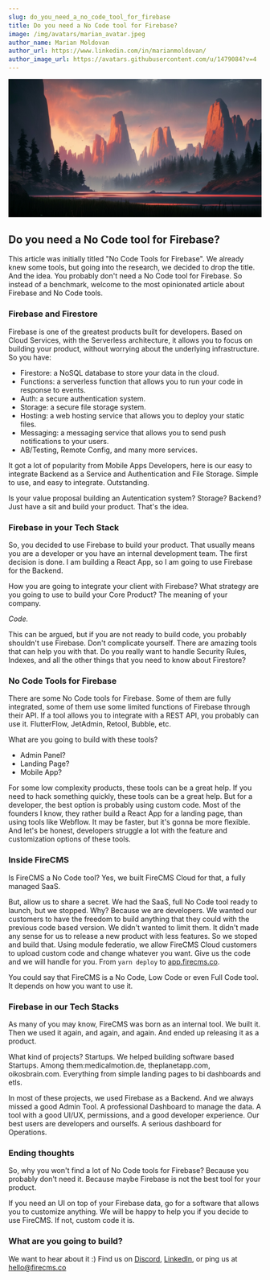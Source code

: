 ```yaml
---
slug: do_you_need_a_no_code_tool_for_firebase
title: Do you need a No Code tool for Firebase?
image: /img/avatars/marian_avatar.jpeg
author_name: Marian Moldovan
author_url: https://www.linkedin.com/in/marianmoldovan/
author_image_url: https://avatars.githubusercontent.com/u/1479084?v=4
---
```


![Firebase Landscape](../static/img/blog/landscape.jpg)

## Do you need a No Code tool for Firebase?

This article was initially titled "No Code Tools for Firebase". We already knew some tools, but going into the research, we decided to drop the title. And the idea. You probably don't need a No Code tool for Firebase. So instead of a benchmark, welcome to the most opinionated article about Firebase and No Code tools.

### Firebase and Firestore

Firebase is one of the greatest products built for developers. Based on Cloud Services, with the Serverless architecture, it allows you to focus on building your product, without worrying about the underlying infrastructure. So you have:

- Firestore: a NoSQL database to store your data in the cloud.
- Functions: a serverless function that allows you to run your code in response to events.
- Auth: a secure authentication system.
- Storage: a secure file storage system.
- Hosting: a web hosting service that allows you to deploy your static files.
- Messaging: a messaging service that allows you to send push notifications to your users.
- AB/Testing, Remote Config, and many more services.

It got a lot of popularity from Mobile Apps Developers, here is our easy to integrate Backend as a Service and Authentication and File Storage. Simple to use, and easy to integrate. Outstanding. 

Is your value proposal building an Autentication system? Storage? Backend? Just have a sit and build your product. That's the idea.

### Firebase in your Tech Stack

So, you decided to use Firebase to build your product. That usually means you are a developer or you have an internal development team. The first decision is done. I am building a React App, so I am going to use Firebase for the Backend.

How you are going to integrate your client with Firebase? What strategy are you going to use to build your Core Product? The meaning of your company.

*Code.* 

This can be argued, but if you are not ready to build code, you probably shouldn't use Firebase. Don't complicate yourself. There are amazing tools that can help you with that. Do you really want to handle Security Rules, Indexes, and all the other things that you need to know about Firestore?

### No Code Tools for Firebase

There are some No Code tools for Firebase. Some of them are fully integrated, some of them use some limited functions of Firebase through their API. If a tool allows you to integrate with a REST API, you probably can use it. FlutterFlow, JetAdmin, Retool, Bubble, etc.

What are you going to build with these tools?

- Admin Panel?
- Landing Page?
- Mobile App?

For some low complexity products, these tools can be a great help. If you need to hack something quickly, these tools can be a great help. But for a developer, the best option is probably using custom code. Most of the founders I know, they rather build a React App for a landing page, than using tools like Webflow. It may be faster, but it's gonna be more flexible. And let's be honest, developers struggle a lot with the feature and customization options of these tools.

### Inside FireCMS

Is FireCMS a No Code tool? Yes, we built FireCMS Cloud for that, a fully managed SaaS.

But, allow us to share a secret. We had the SaaS, full No Code tool ready to launch, but we stopped. Why? Because we are developers. We wanted our customers to have the freedom to build anything that they could with the previous code based version. We didn't wanted to limit them. It didn't made any sense for us to release a new product with less features. So we stoped and build that. Using module federatio, we allow FireCMS Cloud customers to upload custom code and change whatever you want. Give us the code and we will handle for you. From `yarn deploy` to [app.firecms.co](https://app.firecms.co).

You could say that FireCMS is a No Code, Low Code or even Full Code tool. It depends on how you want to use it.

### Firebase in our Tech Stacks

As many of you may know, FireCMS was born as an internal tool. We built it. Then we used it again, and again, and again. And ended up releasing it as a product.

What kind of projects? Startups. We helped building software based Startups. Among them:medicalmotion.de, theplanetapp.com, oikosbrain.com. Everything from simple landing pages to bi dashboards and etls.

In most of these projects, we used Firebase as a Backend. And we always missed a good Admin Tool. A professional Dashboard to manage the data. A tool with a good UI/UX, permissions, and a good developer experience. Our best users are developers and ourselfs. A serious dashboard for Operations.

### Ending thoughts

So, why you won't find a lot of No Code tools for Firebase? Because you probably don't need it. Because maybe Firebase is not the best tool for your product.

If you need an UI on top of your Firebase data, go for a software that allows you to customize anything. We will be happy to help you if you decide to use FireCMS. If not, custom code it is.


### What are you going to build?

We want to hear about it :) Find us
on [Discord](https://discord.gg/fxy7xsQm3m), [LinkedIn](
https://www.linkedin.com/company/firecms/?originalSubdomain=es),
or ping us at [hello@firecms.co](mailto:hello@firecms.co)
